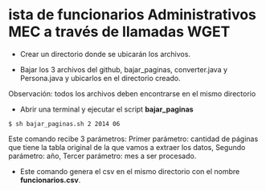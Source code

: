 ista de funcionarios Administrativos MEC a través de llamadas WGET
==================================================================

* Crear un directorio donde se ubicarán los archivos.

* Bajar los 3 archivos del github, bajar_paginas, converter.java y Persona.java y ubicarlos en el directorio creado.

Observación: todos los archivos deben encontrarse en el mismo directorio

* Abrir una terminal y ejecutar el script **bajar_paginas**

 `$ sh bajar_paginas.sh 2 2014 06`

Este comando recibe 3 parámetros:
Primer parámetro: cantidad de páginas que tiene la tabla original de la que vamos a extraer los datos,
Segundo parámetro: año,
Tercer parámetro: mes a ser procesado.

* Este comando genera el csv en el mismo directorio con el nombre **funcionarios.csv**.
